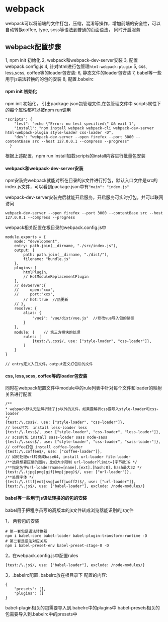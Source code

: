 # webpack

webpack可以将前端的文件打包，压缩，混淆等操作，增加前端的安全性，可以自动转换coffee, type, scss等语法到普通的页面语法， 同时开启服务

## webpack配置步骤

1, npm init 初始化
2, webpack和webpack-dev-server安装
3, 配置webpack.config.js
4, 针对html进行包管理`html-webpack-plugin`
5, css, less,scss, coffee等的loader包安装:
6, 静态文件的loader包安装
7, babel等一些用于js语法转换的的包的安装
8, 配置.babelrc


#### npm init 初始化
npm init 初始化， 引出package.json包管理文件,在包管理文件中
scripts属性下的每个属性都可以被npm run调用

```
"scripts": {
    "test": "echo \"Error: no test specified\" && exit 1",
    "install": "npm install webpack webpack-cli webpack-dev-server html-webpack-plugin style-loader css-loader -D",
    "dev": "webpack-dev-server --open firefox --port 3000 --contentBase src --host 127.0.0.1 --compress --progress"
  }
```
根据上述配置，npm run install加载scripts的install内容进行批量包安装


#### webpack和webpack-dev-server安装
npm安装完webpack就能对所在目录的js文件进行打包，默认入口文件是src的index.js文件，可以看到package.json中有`"main": "index.js"`

webpack-dev-server安装完后就能开启服务，开启服务可实时打包，并可以联网访问
```
webpack-dev-server --open firefox --port 3000 --contentBase src --host 127.0.0.1 --compress --progress
```

webpack相关配置在根目录的webpack.config.js中
```
module.exports = {
    mode: "development",
    entry: path.join(__dirname, "./src/index.js"),
    output: {
        path: path.join(__dirname, "./dist/"),
        filename: "bundle.js"
    },
    plugins: [
        htmlPlugin,
        // HotModuleReplacementPlugin
    ],
    // devServer:{
    //     open:"xxx",
    //     port:"xxx",
        // hot:true  //热更新
    // },
    resolve: {
        alias: {
            "vue$": "vue/dist/vue.js"  //修改vue导入包的路径
        }
    },
    module: {    // 第三方模块的处理
        rules: [
            {test:/\.css$/, use: ["style-loader", "css-loader"]},
        ]
    }
}

// entry定义入口文件，output定义打包后的文件
```

#### css, less,scss, coffee等的loader包安装
同时在webpack配置文件中module中的rule列表中针对每个文件和loader的映射关系进行配置

```
/**
* webpack默认无法解析除了js以外的文件，如果要解析css要导入style-loader和css-loader
*/
{test:/\.css$/, use: ["style-loader", "css-loader"]},
// less打包  install less-loader less
{test:/\.less$/, use: ["style-loader", "css-loader", "less-loader"]},
// scss打包 install sass-loader sass node-sass
{test:/\.scss$/, use: ["style-loader", "css-loader", "sass-loader"]},
// coffee打包 install coffee-loader
{test:/\.coffee$/, use: ["coffee-loader"]},
// 如何处理url转换成base64, install url-loader file-loader
/**选择想要压缩的图片，比如大小限制 url-loader?limit=[字节数]& */
/**指定名字url-loader?name=[name].[ext].[hash:8]，hash最大32 */
{test:/\.(jpg|png|gif|bmp|jpeg)$/, use: ["url-loader"]},
/**处理字体 */
{test:/\.(ttf|eot|svg|woff|woff2)$/, use: ["url-loader"]},
{test:/\.js$/, use: ["babel-loader"], exclude: /node-modules/}

```


#### babel等一些用于js语法转换的的包的安装

babel用于把程序员写的高版本的js文件转成浏览器能识别的js文件

1， 两套包的安装
```
# 第一套包是语法转换器
npm i babel-core babel-loader babel-plugin-transform-runtime -D
# 第二套是语法对应关系
npm i babel-preset-env babel-preset-stage-0 -D
```
2，在webpack.config.js中配置rules
```
{test:/\.js$/, use: ["babel-loader"], exclude: /node-modules/}
```
3，.babelrc配置
.babelrc放在根目录下
配置的内容:
```
{
    "presets": [],
    "plugins": []
}
```
babel-plugin相关的包需要导入到.babelrc中的plugins中
babel-presets相关的包需要导入到.babelrc中的presets中